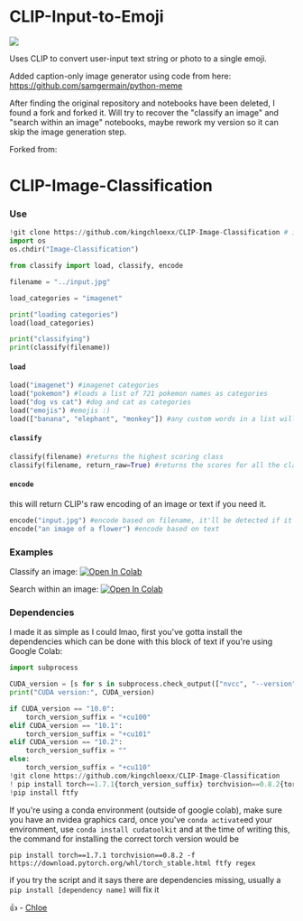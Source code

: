 # CLIP-Input-to-Emoji

[<img src="https://colab.research.google.com/assets/colab-badge.svg" align="center">](https://colab.research.google.com/drive/1TYrfqS0IX0dVLAtnBFBf0BPHYy1KsV0h?usp=sharing)

Uses CLIP to convert user-input text string or photo to a single emoji.

Added caption-only image generator using code from here:
https://github.com/samgermain/python-meme

After finding the original repository and notebooks have been deleted, I found a fork and forked it.  Will try to recover the "classify an image" and "search within an image" notebooks, maybe rework my version so it can skip the image generation step.

Forked from:
# CLIP-Image-Classification

### Use

```python
!git clone https://github.com/kingchloexx/CLIP-Image-Classification # if not in a notebook, run in console (w/o the "!")
import os
os.chdir("Image-Classification")

from classify import load, classify, encode

filename = "../input.jpg"

load_categories = "imagenet"

print("loading categories")
load(load_categories)

print("classifying")
print(classify(filename))
```



#### `load`

```python
load("imagenet") #imagenet categories
load("pokemon") #loads a list of 721 pokemon names as categories
load("dog vs cat") #dog and cat as categories
load("emojis") #emojis :)
load(["banana", "elephant", "monkey"]) #any custom words in a list will do as well
```

#### `classify`
```python
classify(filename) #returns the highest scoring class
classify(filename, return_raw=True) #returns the scores for all the classes (cosine_similarity)
```

#### `encode`

this will return CLIP's raw encoding of an image or text if you need it.

```python
encode("input.jpg") #encode based on filename, it'll be detected if it ends w/ png, jpg, or jpeg
encode("an image of a flower") #encode based on text
```



### Examples

Classify an image: [![Open In Colab](https://colab.research.google.com/assets/colab-badge.svg)](https://colab.research.google.com/github/kingchloexx/CLIP-Image-Classification/blob/main/Multi_Domain_Pretrained_Classifier_with_CLIP.ipynb)

Search within an image: [![Open In Colab](https://colab.research.google.com/assets/colab-badge.svg)](https://colab.research.google.com/github/kingchloexx/CLIP-Image-Classification/blob/main/Clip_Search.ipynb)

### Dependencies

I made it as simple as I could lmao, first you've gotta install the dependencies which can be done with this block of text if you're using Google Colab:

```python
import subprocess

CUDA_version = [s for s in subprocess.check_output(["nvcc", "--version"]).decode("UTF-8").split(", ") if s.startswith("release")][0].split(" ")[-1]
print("CUDA version:", CUDA_version)

if CUDA_version == "10.0":
    torch_version_suffix = "+cu100"
elif CUDA_version == "10.1":
    torch_version_suffix = "+cu101"
elif CUDA_version == "10.2":
    torch_version_suffix = ""
else:
    torch_version_suffix = "+cu110"
!git clone https://github.com/kingchloexx/CLIP-Image-Classification
! pip install torch==1.7.1{torch_version_suffix} torchvision==0.8.2{torch_version_suffix} -f https://download.pytorch.org/whl/torch_stable.html ftfy regex
!pip install ftfy

```

If you're using a conda environment (outside of google colab), make sure you have an nvidea graphics card, once you've `conda activate`ed your environment, use `conda install cudatoolkit` and at the time of writing this, the command for installing the correct torch version would be

```
pip install torch==1.7.1 torchvision==0.8.2 -f https://download.pytorch.org/whl/torch_stable.html ftfy regex
```

if you try the script and it says there are dependencies missing, usually a `pip install [dependency name]` will fix it

👍 - [Chloe](https://github.com/kingchloexx)
